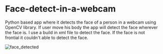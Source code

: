 # Face-detect-in-a-webcam
Python based app where it detects the face of a person in a webcam using OpenCV library. If user move his body the app will detect the face
wherever the face is. I use a build in xml file to detect the face. If the face is not frontial it couldn't able to detect the face.

![face_detected](https://user-images.githubusercontent.com/43297300/50735943-65379a00-11e0-11e9-94f8-5c7b85ba6969.jpg)


